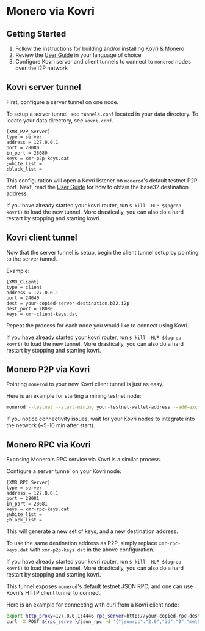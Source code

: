 # Monero via Kovri

## Getting Started

1. Follow the instructions for building and/or installing [Kovri](https://github.com/monero-project/kovri) & [Monero](https://github.com/monero-project/monero)
2. Review the [User Guide](https://github.com/monero-project/kovri-docs/blob/master/i18n/en/user_guide.md) in your language of choice
3. Configure Kovri server and client tunnels to connect to `monerod` nodes over the I2P network

## Kovri server tunnel

First, configure a server tunnel on one node.

To setup a server tunnel, see `tunnels.conf` located in your data directory. To locate your data directory, see `kovri.conf`.

```
[XMR_P2P_Server]
type = server
address = 127.0.0.1
port = 28080
in_port = 28080
keys = xmr-p2p-keys.dat
;white_list =
;black_list =
```

This configuration will open a Kovri listener on `monerod`'s default testnet P2P port. Next, read the [User Guide](https://github.com/monero-project/kovri-docs/blob/master/i18n/en/user_guide.md) for how to obtain the base32 destination address.

If you have already started your kovri router, run `$ kill -HUP $(pgrep kovri)` to load the new tunnel. More drastically, you can also do a hard restart by stopping and starting kovri.

## Kovri client tunnel

Now that the server tunnel is setup, begin the client tunnel setup by pointing to the server tunnel.

Example:

```
[XMR_Client]
type = client
address = 127.0.0.1
port = 24040
dest = your-copied-server-destination.b32.i2p
dest_port = 28080
keys = xmr-client-keys.dat
```

Repeat the process for each node you would like to connect using Kovri.

If you have already started your kovri router, run `$ kill -HUP $(pgrep kovri)` to load the new tunnel. More drastically, you can also do a hard restart by stopping and starting kovri.

## Monero P2P via Kovri

Pointing `monerod` to your new Kovri client tunnel is just as easy.

Here is an example for starting a mining testnet node:

```bash
monerod --testnet --start-mining your-testnet-wallet-address --add-exclusive-node 127.0.0.1:24040
```

If you notice connectivity issues, wait for your Kovri nodes to integrate into the network (~5-10 min after start).

## Monero RPC via Kovri

Exposing Monero's RPC service via Kovri is a similar process.

Configure a server tunnel on your Kovri node:

```
[XMR_RPC_Server]
type = server
address = 127.0.0.1
port = 28081
in_port = 28081
keys = xmr-rpc-keys.dat
;white_list =
;black_list =
```

This will generate a new set of keys, and a new destination address.

To use the same destination address as P2P, simply replace `xmr-rpc-keys.dat` with `xmr-p2p-keys.dat` in the above configuration.

If you have already started your kovri router, run `$ kill -HUP $(pgrep kovri)` to load the new tunnel. More drastically, you can also do a hard restart by stopping and starting kovri.

This tunnel exposes `monerod`'s default testnet JSON RPC, and one can use Kovri's HTTP client tunnel to connect.

Here is an example for connecting with curl from a Kovri client node:

```bash
export http_proxy=127.0.0.1:4446 rpc_server=http://your-copied-rpc-destination.b32.i2p:28081
curl -X POST ${rpc_server}/json_rpc -d '{"jsonrpc":"2.0","id":"0","method":"get_height"}' -H 'Content-Type: application/json'
```
